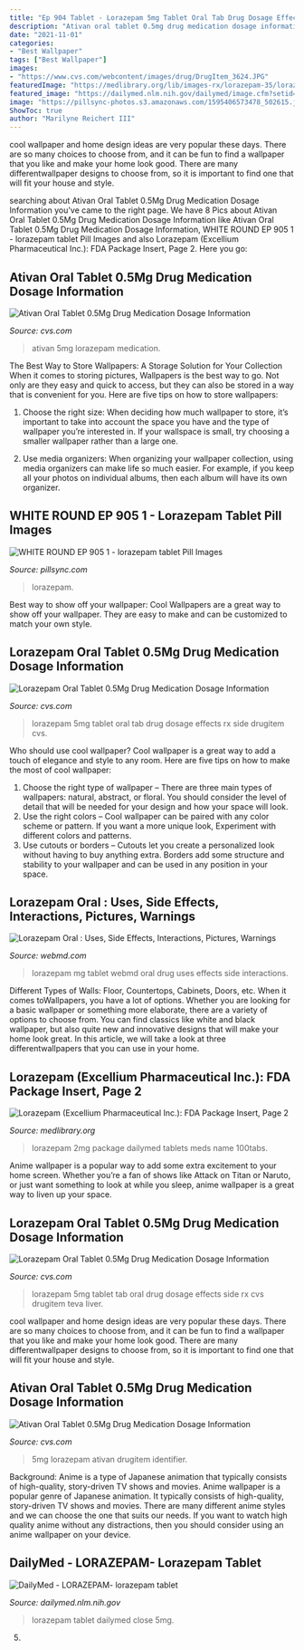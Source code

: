 ```yaml
---
title: "Ep 904 Tablet - Lorazepam 5mg Tablet Oral Tab Drug Dosage Effects Rx Side Drugitem Cvs"
description: "Ativan oral tablet 0.5mg drug medication dosage information"
date: "2021-11-01"
categories:
- "Best Wallpaper"
tags: ["Best Wallpaper"]
images:
- "https://www.cvs.com/webcontent/images/drug/DrugItem_3624.JPG"
featuredImage: "https://medlibrary.org/lib/images-rx/lorazepam-35/lorazepam-2mg-100tabs.jpg"
featured_image: "https://dailymed.nlm.nih.gov/dailymed/image.cfm?setid=706af4a6-6595-48f9-be93-d57da75702c3&amp;name=706af4a6-6595-48f9-be93-d57da75702c3-02.jpg"
image: "https://pillsync-photos.s3.amazonaws.com/1595406573478_502615.jpg"
ShowToc: true
author: "Marilyne Reichert III"
---
```



cool wallpaper and home design ideas are very popular these days. There are so many choices to choose from, and it can be fun to find a wallpaper that you like and make your home look good. There are many differentwallpaper designs to choose from, so it is important to find one that will fit your house and style.

	

		
searching about Ativan Oral Tablet 0.5Mg Drug Medication Dosage Information you've came to the right page. We have 8 Pics about Ativan Oral Tablet 0.5Mg Drug Medication Dosage Information like Ativan Oral Tablet 0.5Mg Drug Medication Dosage Information, WHITE ROUND EP 905 1 - lorazepam tablet Pill Images and also Lorazepam (Excellium Pharmaceutical Inc.): FDA Package Insert, Page 2. Here you go:
		
    
## Ativan Oral Tablet 0.5Mg Drug Medication Dosage Information

<img loading=lazy src="https://www.cvs.com/webcontent/images/drug/DrugItem_3624.JPG" onerror="this.onerror=null;this.src='https://tse4.mm.bing.net/th?id=OIP.WTFJU1hk0JThgP9qvWq7fQHaFL&amp;pid=15.1';" alt="Ativan Oral Tablet 0.5Mg Drug Medication Dosage Information">

_Source: cvs.com_

>ativan 5mg lorazepam medication. 

	

The Best Way to Store Wallpapers: A Storage Solution for Your Collection
When it comes to storing pictures, Wallpapers is the best way to go. Not only are they easy and quick to access, but they can also be stored in a way that is convenient for you. Here are five tips on how to store wallpapers:
1) Choose the right size: When deciding how much wallpaper to store, it’s important to take into account the space you have and the type of wallpaper you’re interested in. If your wallspace is small, try choosing a smaller wallpaper rather than a large one.

2) Use media organizers: When organizing your wallpaper collection, using media organizers can make life so much easier. For example, if you keep all your photos on individual albums, then each album will have its own organizer.

    
## WHITE ROUND EP 905 1 - Lorazepam Tablet Pill Images

<img loading=lazy src="https://pillsync-photos.s3.amazonaws.com/1595406573478_502615.jpg" onerror="this.onerror=null;this.src='https://tse4.mm.bing.net/th?id=OIP.YcF5X_WOLD0u6jN5cDqiqgHaHa&amp;pid=15.1';" alt="WHITE ROUND EP 905 1 - lorazepam tablet Pill Images">

_Source: pillsync.com_

>lorazepam. 

	

Best way to show off your wallpaper:
Cool Wallpapers are a great way to show off your wallpaper. They are easy to make and can be customized to match your own style.

    
## Lorazepam Oral Tablet 0.5Mg Drug Medication Dosage Information

<img loading=lazy src="http://www.cvs.com/webcontent/images/drug/DrugItem_1641.JPG" onerror="this.onerror=null;this.src='https://tse3.mm.bing.net/th?id=OIP.3yeq5Y_RbowcGLbhVG_vPAHaFL&amp;pid=15.1';" alt="Lorazepam Oral Tablet 0.5Mg Drug Medication Dosage Information">

_Source: cvs.com_

>lorazepam 5mg tablet oral tab drug dosage effects rx side drugitem cvs. 

	

Who should use cool wallpaper?
Cool wallpaper is a great way to add a touch of elegance and style to any room. Here are five tips on how to make the most of cool wallpaper: 
1) Choose the right type of wallpaper – There are three main types of wallpapers: natural, abstract, or floral. You should consider the level of detail that will be needed for your design and how your space will look. 
2) Use the right colors – Cool wallpaper can be paired with any color scheme or pattern. If you want a more unique look, Experiment with different colors and patterns. 
3) Use cutouts or borders – Cutouts let you create a personalized look without having to buy anything extra. Borders add some structure and stability to your wallpaper and can be used in any position in your space.

    
## Lorazepam Oral : Uses, Side Effects, Interactions, Pictures, Warnings

<img loading=lazy src="https://img.medscapestatic.com/pi/features/drugdirectory/octupdate/MYN04570.jpg" onerror="this.onerror=null;this.src='https://tse1.mm.bing.net/th?id=OIP.et11pwGGYISeMFC_zGmdIQAAAA&amp;pid=15.1';" alt="Lorazepam Oral : Uses, Side Effects, Interactions, Pictures, Warnings">

_Source: webmd.com_

>lorazepam mg tablet webmd oral drug uses effects side interactions. 

	

Different Types of Walls: Floor, Countertops, Cabinets, Doors, etc.
When it comes toWallpapers, you have a lot of options. Whether you are looking for a basic wallpaper or something more elaborate, there are a variety of options to choose from. You can find classics like white and black wallpaper, but also quite new and innovative designs that will make your home look great. In this article, we will take a look at three differentwallpapers that you can use in your home.

    
## Lorazepam (Excellium Pharmaceutical Inc.): FDA Package Insert, Page 2

<img loading=lazy src="https://medlibrary.org/lib/images-rx/lorazepam-35/lorazepam-2mg-100tabs.jpg" onerror="this.onerror=null;this.src='https://tse4.mm.bing.net/th?id=OIP.PYNzA4KPJLjcXrt6OcFdTwHaCs&amp;pid=15.1';" alt="Lorazepam (Excellium Pharmaceutical Inc.): FDA Package Insert, Page 2">

_Source: medlibrary.org_

>lorazepam 2mg package dailymed tablets meds name 100tabs. 

	

Anime wallpaper is a popular way to add some extra excitement to your home screen. Whether you’re a fan of shows like Attack on Titan or Naruto, or just want something to look at while you sleep, anime wallpaper is a great way to liven up your space.

    
## Lorazepam Oral Tablet 0.5Mg Drug Medication Dosage Information

<img loading=lazy src="https://www.cvs.com/webcontent/images/drug/DrugItem_1641.JPG" onerror="this.onerror=null;this.src='https://tse3.mm.bing.net/th?id=OIP.m6F3O26xc3vXeSNU94QgaAHaFL&amp;pid=15.1';" alt="Lorazepam Oral Tablet 0.5Mg Drug Medication Dosage Information">

_Source: cvs.com_

>lorazepam 5mg tablet tab oral drug dosage effects side rx cvs drugitem teva liver. 

	

cool wallpaper and home design ideas are very popular these days. There are so many choices to choose from, and it can be fun to find a wallpaper that you like and make your home look good. There are many differentwallpaper designs to choose from, so it is important to find one that will fit your house and style.

    
## Ativan Oral Tablet 0.5Mg Drug Medication Dosage Information

<img loading=lazy src="https://www.cvs.com/webcontent/images/drug/DrugItem_3125.JPG" onerror="this.onerror=null;this.src='https://tse2.mm.bing.net/th?id=OIP.hIk-1EDgwdzIQqY6n92xUAHaFL&amp;pid=15.1';" alt="Ativan Oral Tablet 0.5Mg Drug Medication Dosage Information">

_Source: cvs.com_

>5mg lorazepam ativan drugitem identifier. 

	

Background: Anime is a type of Japanese animation that typically consists of high-quality, story-driven TV shows and movies.
Anime wallpaper is a popular genre of Japanese animation. It typically consists of high-quality, story-driven TV shows and movies. There are many different anime styles and we can choose the one that suits our needs. If you want to watch high quality anime without any distractions, then you should consider using an anime wallpaper on your device.

    
## DailyMed - LORAZEPAM- Lorazepam Tablet

<img loading=lazy src="https://dailymed.nlm.nih.gov/dailymed/image.cfm?setid=706af4a6-6595-48f9-be93-d57da75702c3&amp;name=706af4a6-6595-48f9-be93-d57da75702c3-02.jpg" onerror="this.onerror=null;this.src='https://tse1.mm.bing.net/th?id=OIP.Qb88oQqLM8qmvsHD4cQyrwEsDT&amp;pid=15.1';" alt="DailyMed - LORAZEPAM- lorazepam tablet">

_Source: dailymed.nlm.nih.gov_

>lorazepam tablet dailymed close 5mg. 

	

5.

